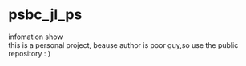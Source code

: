 # psbc_jl_ps
infomation show   
this is a personal project, beause author is poor guy,so use the public repository : )
